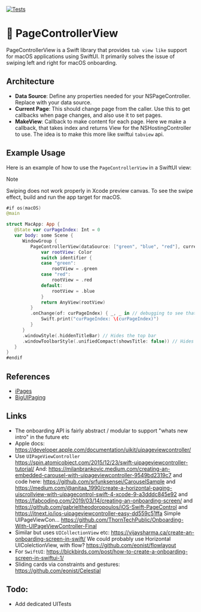 [![Tests](https://github.com/sentryco/PageControllerView/actions/workflows/Tests.yml/badge.svg)](https://github.com/sentryco/PageControllerView/actions/workflows/Tests.yml)

# 📖 PageControllerView

PageControllerView is a Swift library that provides `tab view like` support for macOS applications using SwiftUI. It primarily solves the issue of swiping left and right for macOS onboarding.

## Architecture

- **Data Source**: Define any properties needed for your NSPageController. Replace with your data source.
- **Current Page**: This should change page from the caller. Use this to get callbacks when page changes, and also use it to set pages.
- **MakeView**: Callback to make content for each page. Here we make a callback, that takes index and returns View for the NSHostingController to use. The idea is to make this more like swiftui `tabview` api.

## Example Usage

Here is an example of how to use the `PageControllerView` in a SwiftUI view:

> [!NOTE]
> Swiping does not work properly in Xcode preview canvas. To see the swipe effect, build and run the app target for macOS.

```swift
#if os(macOS)
@main

struct MacApp: App {
   @State var curPageIndex: Int = 0
   var body: some Scene {
      WindowGroup {
         PageControllerView(dataSource: ["green", "blue", "red"], currentPage: $curPageIndex ) { identifier in
             var rootView: Color
             switch identifier {
             case "green":
                 rootView = .green
             case "red":
                 rootView = .red
             default:
                 rootView = .blue
             }
             return AnyView(rootView)
         }
         .onChange(of: curPageIndex) { _, _ in // debugging to see that we get callbacks from the binding
             Swift.print("curPageIndex: \(curPageIndex)")
         }
      }
      .windowStyle(.hiddenTitleBar) // Hides the top bar
      .windowToolbarStyle(.unifiedCompact(showsTitle: false)) // Hides the top bar text and more compact vertical sizing than .unified
   }
}
#endif
```

## References
- [iPages](https://github.com/benjaminsage/iPages/)
- [BigUIPaging](https://github.com/notsobigcompany/BigUIPaging/)

## Links
- The onboarding API is fairly abstract / modular to support "whats new intro" in the future etc
- Apple docs: https://developer.apple.com/documentation/uikit/uipageviewcontroller/
- Use `UIPageViewController` https://spin.atomicobject.com/2015/12/23/swift-uipageviewcontroller-tutorial/ And: https://milanbrankovic.medium.com/creating-an-embedded-carousel-with-uipageviewcontroller-9549bd2319c7 and code here: https://github.com/srfunksensei/CarouselSample and https://medium.com/@anitaa_1990/create-a-horizontal-paging-uiscrollview-with-uipagecontrol-swift-4-xcode-9-a3dddc845e92 and https://fabcoding.com/2019/03/14/creating-an-onboarding-screen/ and https://github.com/gabrieltheodoropoulos/iOS-Swift-PageControl and  https://itnext.io/ios-uipageviewcontroller-easy-dd559c51ffa Simple UIPageViewCon... https://github.com/ThornTechPublic/Onboarding-With-UIPageViewController-Final
- Similar but uses `UICollectionView` etc: https://vijaysharma.ca/create-an-onboarding-screen-in-swift/ We could probably use Horizontal UIColelctionView, with flow? https://github.com/eonist/flowlayout
- For `SwiftUI`: https://blckbirds.com/post/how-to-create-a-onboarding-screen-in-swiftui-1/
- Sliding cards via constraints and gestures: https://github.com/eonist/Celestial

## Todo: 
- Add dedicated UITests

